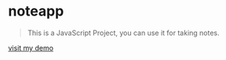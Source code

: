 # noteapp 
> This is a JavaScript Project, you can use it for taking notes.

[visit my demo](https://tahirazmi.github.io/noteapp/)
